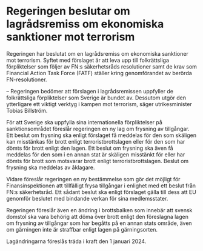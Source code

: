# Regeringen beslutar om lagrådsremiss om ekonomiska sanktioner mot terrorism

Regeringen har beslutat om en lagrådsremiss om ekonomiska sanktioner mot terrorism. Syftet med förslaget är att leva upp till folkrättsliga förpliktelser som följer av FN:s säkerhetsråds resolutioner samt de krav som Financial Action Task Force (FATF) ställer kring genomförandet av berörda FN-resolutioner.

– Regeringen bedömer att förslagen i lagrådsremissen uppfyller de folkrättsliga förpliktelser som Sverige är bundet av. Dessutom utgör den ytterligare ett viktigt verktyg i kampen mot terrorism, säger utrikesminister Tobias Billström.

För att Sverige ska uppfylla sina internationella förpliktelser på sanktionsområdet föreslår regeringen en ny lag om frysning av tillgångar. Ett beslut om frysning ska enligt förslaget få meddelas för den som skäligen kan misstänkas för brott enligt terroristbrottslagen eller för den som har dömts för brott enligt den lagen. Ett beslut om frysning ska även få meddelas för den som i en annan stat är skäligen misstänkt för eller har dömts för brott som motsvarar brott enligt terroristbrottslagen. Beslut om frysning ska meddelas av åklagare.

Vidare föreslår regeringen en ny bestämmelse som gör det möjligt för Finansinspektionen att tillfälligt frysa tillgångar i enlighet med ett beslut från FN:s säkerhetsråd. Ett sådant beslut ska enligt förslaget gälla till dess att EU genomför beslutet med bindande verkan för sina medlemsstater.

Regeringen föreslår även en ändring i brottsbalken som innebär att svensk domstol ska vara behörig att döma över brott enligt den föreslagna lagen om frysning av tillgångar som har begåtts på en annan stats område, även om gärningen inte är straffbar enligt lagen på gärningsorten.

Lagändringarna föreslås träda i kraft den 1 januari 2024.
